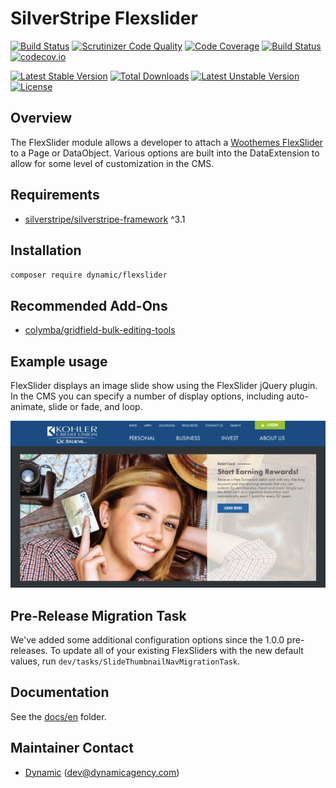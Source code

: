 
# SilverStripe Flexslider

[![Build Status](https://travis-ci.org/dynamic/silverstripe-flexslider.svg?branch=master)](https://travis-ci.org/dynamic/silverstripe-flexslider)
[![Scrutinizer Code Quality](https://scrutinizer-ci.com/g/dynamic/silverstripe-flexslider/badges/quality-score.png?b=master)](https://scrutinizer-ci.com/g/dynamic/silverstripe-flexslider/?branch=master)
[![Code Coverage](https://scrutinizer-ci.com/g/dynamic/silverstripe-flexslider/badges/coverage.png?b=master)](https://scrutinizer-ci.com/g/dynamic/silverstripe-flexslider/?branch=master)
[![Build Status](https://scrutinizer-ci.com/g/dynamic/silverstripe-flexslider/badges/build.png?b=master)](https://scrutinizer-ci.com/g/dynamic/silverstripe-flexslider/build-status/master)
[![codecov.io](https://codecov.io/github/dynamic/silverstripe-flexslider/coverage.svg?branch=master)](https://codecov.io/github/dynamic/silverstripe-flexslider?branch=master)

[![Latest Stable Version](https://poser.pugx.org/dynamic/flexslider/v/stable)](https://packagist.org/packages/dynamic/flexslider)
[![Total Downloads](https://poser.pugx.org/dynamic/flexslider/downloads)](https://packagist.org/packages/dynamic/flexslider)
[![Latest Unstable Version](https://poser.pugx.org/dynamic/flexslider/v/unstable)](https://packagist.org/packages/dynamic/flexslider)
[![License](https://poser.pugx.org/dynamic/flexslider/license)](https://packagist.org/packages/dynamic/flexslider)

## Overview

The FlexSlider module allows a developer to attach a [Woothemes FlexSlider](https://github.com/woothemes/FlexSlider) to a Page or DataObject. Various options are built into the DataExtension to allow for some level of customization in the CMS.

## Requirements

* [silverstripe/silverstripe-framework](https://github.com/silverstripe/silverstripe-framework) ^3.1

## Installation

`composer require dynamic/flexslider`

## Recommended Add-Ons

* [colymba/gridfield-bulk-editing-tools](https://github.com/colymba/GridFieldBulkEditingTools)

## Example usage

FlexSlider displays an image slide show using the FlexSlider jQuery plugin. In the CMS you can specify a number of display options, including auto-animate, slide or fade, and loop.

![screen shot](images/FlexSlider.png)

## Pre-Release Migration Task

We've added some additional configuration options since the 1.0.0 pre-releases. To update all of your existing FlexSliders with the new default values, run `dev/tasks/SlideThumbnailNavMigrationTask`.

## Documentation

See the [docs/en](docs/en/index.md) folder.

## Maintainer Contact

 *  [Dynamic](http://www.dynamicagency.com) (<dev@dynamicagency.com>)
